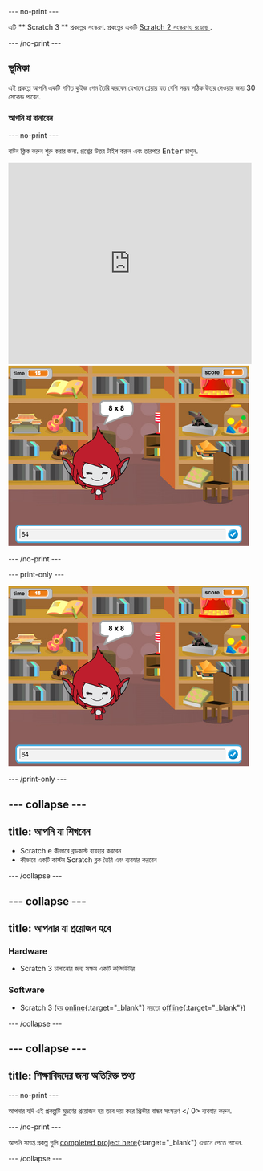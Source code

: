 \--- no-print \---

এটি ** Scratch 3 ** প্রকল্পের সংস্করণ. প্রকল্পের একটি [ Scratch 2 সংস্করণও রয়েছে ](https://projects.raspberrypi.org/en/projects/brain-game-scratch2).

\--- /no-print \---

## ভূমিকা

এই প্রকল্পে আপনি একটি গণিত কুইজ গেম তৈরি করবেন যেখানে প্লেয়ার যত বেশি সম্ভব সঠিক উত্তর দেওয়ার জন্য 30 সেকেন্ড পাবেন.

### আপনি যা বানাবেন

\--- no-print \---

বাটন ক্লিক করুন শুরু করার জন্য. প্রশ্নের উত্তর টাইপ করুন এবং তারপরে <kbd>Enter</kbd> চাপুন.

<div class="scratch-preview">
  <iframe allowtransparency="true" width="485" height="402" src="https://scratch.mit.edu/projects/embed/250234955/?autostart=false" frameborder="0" scrolling="no"></iframe>
  <img src="images/brain-final.png">
</div>

\--- /no-print \---

\--- print-only \---

![Brain Game](images/brain-final.png)

\--- /print-only \---

## \--- collapse \---

## title: আপনি যা শিখবেন

+ Scratch e কীভাবে ব্রডকাস্ট ব্যবহার করবেন
+ কীভাবে একটি কাস্টম Scratch ব্লক তৈরি এবং ব্যবহার করবেন

\--- /collapse \---

## \--- collapse \---

## title: আপনার যা প্রয়োজন হবে

### Hardware

+ Scratch 3 চালানোর জন্য সক্ষম একটি কম্পিউটার

### Software

+ Scratch 3 (হয় [online](http://rpf.io/scratchon){:target="_blank"} নয়তো [offline](http://rpf.io/scratchoff){:target="_blank"})

\--- /collapse \---

## \--- collapse \---

## title: শিক্ষাবিদদের জন্য অতিরিক্ত তথ্য

\--- no-print \---

আপনার যদি এই প্রকল্পটি মুদ্রণের প্রয়োজন হয় তবে দয়া করে  প্রিন্টার বান্ধব সংস্করণ </ 0> ব্যবহার করুন.</p> 

\--- /no-print \---

আপনি সমাপ্ত প্রকল্প গুলি [completed project here](http://rpf.io/p/en/brain-game-get){:target="_blank"} এখানে পেতে পারেন.

\--- /collapse \---